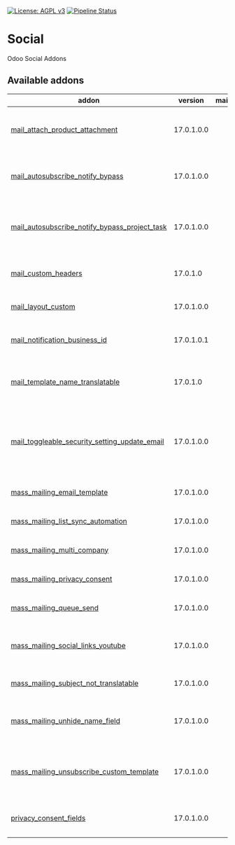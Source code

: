 [![License: AGPL v3](https://img.shields.io/badge/License-AGPL%20v3-blue.svg)](https://www.gnu.org/licenses/agpl-3.0)
[![Pipeline Status](https://gitlab.com/tawasta/odoo/social/badges/17.0-dev/pipeline.svg)](https://gitlab.com/tawasta/odoo/social/-/pipelines/)

Social
======
Odoo Social Addons

[//]: # (addons)

Available addons
----------------
addon | version | maintainers | summary
--- | --- | --- | ---
[mail_attach_product_attachment](mail_attach_product_attachment/) | 17.0.1.0.0 |  | Use SO/PO line product attachments in mail compose
[mail_autosubscribe_notify_bypass](mail_autosubscribe_notify_bypass/) | 17.0.1.0.0 |  | Model-specific way to not send autosubscribe mails
[mail_autosubscribe_notify_bypass_project_task](mail_autosubscribe_notify_bypass_project_task/) | 17.0.1.0.0 |  | Avoid sending 'You have been assigned... ' notifications from tasks
[mail_custom_headers](mail_custom_headers/) | 17.0.1.0 |  | Allow using custom headers when sending email
[mail_layout_custom](mail_layout_custom/) | 17.0.1.0.0 |  | Add a custom layout for mail template
[mail_notification_business_id](mail_notification_business_id/) | 17.0.1.0.1 |  | Adds Business ID to mail notification
[mail_template_name_translatable](mail_template_name_translatable/) | 17.0.1.0 |  | Make mail template name a translatable field
[mail_toggleable_security_setting_update_email](mail_toggleable_security_setting_update_email/) | 17.0.1.0.0 |  | Adds a setting to toggle off notifications about changed user login, email or password
[mass_mailing_email_template](mass_mailing_email_template/) | 17.0.1.0.0 |  | Edits mass mailing email template
[mass_mailing_list_sync_automation](mass_mailing_list_sync_automation/) | 17.0.1.0.0 |  | Mass Mailing List Sync Automation
[mass_mailing_multi_company](mass_mailing_multi_company/) | 17.0.1.0.0 |  | Mass mailing multi company
[mass_mailing_privacy_consent](mass_mailing_privacy_consent/) | 17.0.1.0.0 |  | Mass mailing privacy consent
[mass_mailing_queue_send](mass_mailing_queue_send/) | 17.0.1.0.0 |  | Send mass mailing emails with queue
[mass_mailing_social_links_youtube](mass_mailing_social_links_youtube/) | 17.0.1.0.0 |  | Adds Youtube icon support to mass mailing blocks
[mass_mailing_subject_not_translatable](mass_mailing_subject_not_translatable/) | 17.0.1.0.0 |  | Mass mailing subject not translatable
[mass_mailing_unhide_name_field](mass_mailing_unhide_name_field/) | 17.0.1.0.0 |  | Show Mailing objects' Name field also for regular users
[mass_mailing_unsubscribe_custom_template](mass_mailing_unsubscribe_custom_template/) | 17.0.1.0.0 |  | Custom template when unsubscribing from a mass mail
[privacy_consent_fields](privacy_consent_fields/) | 17.0.1.0.0 |  | Privacy consent fields - Activity and Subject

[//]: # (end addons)

